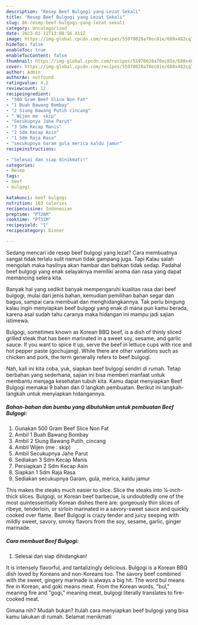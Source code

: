 ```yaml
---
description: "Resep Beef Bulgogi yang Lezat Sekali"
title: "Resep Beef Bulgogi yang Lezat Sekali"
slug: 86-resep-beef-bulgogi-yang-lezat-sekali
category: Uncategorized
date: 2023-01-11T13:08:56.411Z
image: https://img-global.cpcdn.com/recipes/55970028a70ec01e/680x482cq70/beef-bulgogi-foto-resep-utama.jpg
hideToc: false
enableToc: true
enableTocContent: false
thumbnail: https://img-global.cpcdn.com/recipes/55970028a70ec01e/680x482cq70/beef-bulgogi-foto-resep-utama.jpg
cover: https://img-global.cpcdn.com/recipes/55970028a70ec01e/680x482cq70/beef-bulgogi-foto-resep-utama.jpg
author: Admin
authorAv: notfound
ratingvalue: 4.2
reviewcount: 12
recipeingredient:
- "500 Gram Beef Slice Non Fat"
- "1 Buah Bawang Bombay"
- "2 Siung Bawang Putih cincang"
- " Wijen me  skip"
- "Secukupnya Jahe Parut"
- "3 Sdm Kecap Manis"
- "2 Sdm Kecap Asin"
- "1 Sdm Raja Rasa"
- "secukupnya Garam gula merica kaldu jamur"
recipeinstructions:

- "Selesai dan siap dinikmati!"
categories:
- Resep
tags:
- beef
- bulgogi

katakunci: beef bulgogi 
nutrition: 103 calories
recipecuisine: Indonesian
preptime: "PT26M"
cooktime: "PT31M"
recipeyield: "1"
recipecategory: Dinner

---
```



Sedang mencari ide resep beef bulgogi yang lezat? Cara membuatnya sangat tidak terlalu sulit namun tidak gampang juga. Tapi Kalau salah mengolah maka hasilnya akan hambar dan bahkan tidak sedap. Padahal beef bulgogi yang enak selayaknya memiliki aroma dan rasa yang dapat memancing selera kita.


Banyak hal yang sedikit banyak mempengaruhi kualitas rasa dari beef bulgogi, mulai dari jenis bahan, kemudian pemilihan bahan segar dan bagus, sampai cara membuat dan menghidangkannya. Tak perlu bingung kalau ingin menyiapkan beef bulgogi yang enak di mana pun kamu berada, karena asal sudah tahu caranya maka hidangan ini mampu jadi sajian istimewa.

Bulgogi, sometimes known as Korean BBQ beef, is a dish of thinly sliced grilled steak that has been marinated in a sweet soy, sesame, and garlic sauce. If you want to spice it up, serve the beef in lettuce cups with rice and hot pepper paste (gochujang). While there are other variations such as chicken and pork, the term generally refers to beef bulgogi.


Nah, kali ini kita coba, yuk, siapkan beef bulgogi sendiri di rumah. Tetap berbahan yang sederhana, sajian ini bisa memberi manfaat untuk membantu menjaga kesehatan tubuh kita. Kamu dapat menyiapkan Beef Bulgogi memakai 9 bahan dan 0 langkah pembuatan. Berikut ini langkah-langkah untuk menyiapkan hidangannya.

<!--inarticleads1-->

##### Bahan-bahan dan bumbu yang dibutuhkan untuk pembuatan Beef Bulgogi:

1. Gunakan 500 Gram Beef Slice Non Fat
1. Ambil 1 Buah Bawang Bombay
1. Ambil 2 Siung Bawang Putih, cincang
1. Ambil  Wijen (me : skip)
1. Ambil Secukupnya Jahe Parut
1. Sediakan 3 Sdm Kecap Manis
1. Persiapkan 2 Sdm Kecap Asin
1. Siapkan 1 Sdm Raja Rasa
1. Sediakan secukupnya Garam, gula, merica, kaldu jamur


This makes the steaks much easier to slice. Slice the steaks into ¼-inch-thick slices. Bulgogi, or Korean beef barbecue, is undoubtedly one of the most quintessentially Korean dishes there are: gorgeously thin slices of ribeye, tenderloin, or sirloin marinated in a savory-sweet sauce and quickly cooked over flame. Beef Bulgogi is crazy tender and juicy seeping with mildly sweet, savory, smoky flavors from the soy, sesame, garlic, ginger marinade. 

<!--inarticleads2-->

##### Cara membuat Beef Bulgogi:


1. Selesai dan siap dihidangkan!

It is intensely flavorful, and tantalizingly delicious. Bulgogi is a Korean BBQ dish loved by Koreans and non-Koreans too. The savory beef combined with the sweet, gingery marinade is always a big hit. The word bul means fire in Korean, and goki means meat. From the Korean words, &#34;bul,&#34; meaning fire and &#34;gogi,&#34; meaning meat, bulgogi literally translates to fire-cooked meat. 

Gimana nih? Mudah bukan? Itulah cara menyiapkan beef bulgogi yang bisa kamu lakukan di rumah. Selamat menikmati
